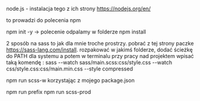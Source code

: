 node.js - instalacja tego z ich strony
https://nodejs.org/en/

to prowadzi do polecenia npm

npm init -y -> polecenie odpalamy w folderze
npm install


2 sposób na sass to jak dla mnie troche prostrzy. pobrać z tej strony paczke https://sass-lang.com/install. rozpakować w jakimś folderze, dodać ścieżkę do PATH dla systemu a potem w terminalu przy pracy nad projektem wpisać taką komendę : sass --watch sass/main.scss:css/style.css --watch css/style.css:css/main.min.css --style compressed


npm run scss-w 
korzystając z mojego package.json


npm run prefix
npm run scss-prod